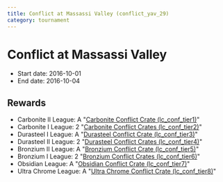 ```yaml
---
title: Conflict at Massassi Valley (conflict_yav_29)
category: tournament
---
```

# Conflict at Massassi Valley

  * Start date: 2016-10-01
  * End date: 2016-10-04

## Rewards

  * Carbonite II League: A "[Carbonite Conflict Crate (lc_conf_tier1)](lc_conf_tier1.html)"
  * Carbonite I League: 2 "[Carbonite Conflict Crates (lc_conf_tier2)](lc_conf_tier2.html)"
  * Durasteel I League: A "[Durasteel Conflict Crate (lc_conf_tier3)](lc_conf_tier3.html)"
  * Durasteel II League: 2 "[Durasteel Conflict Crates (lc_conf_tier4)](lc_conf_tier4.html)"
  * Bronzium II League: A "[Bronzium Conflict Crate (lc_conf_tier5)](lc_conf_tier5.html)"
  * Bronzium I League: 2 "[Bronzium Conflict Crates (lc_conf_tier6)](lc_conf_tier6.html)"
  * Obsidian League: A "[Obsidian Conflict Crate (lc_conf_tier7)](lc_conf_tier7.html)"
  * Ultra Chrome League: A "[Ultra Chrome Conflict Crate (lc_conf_tier8)](lc_conf_tier8.html)"
